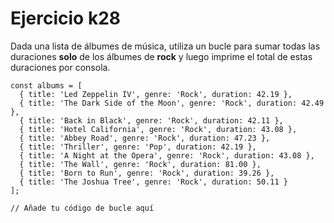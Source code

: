 # Ejercicio k28

Dada una lista de álbumes de música, utiliza un bucle para sumar todas las duraciones **solo** de los álbumes de **rock** y luego imprime el total de estas duraciones por consola.

```
const albums = [
  { title: 'Led Zeppelin IV', genre: 'Rock', duration: 42.19 },
  { title: 'The Dark Side of the Moon', genre: 'Rock', duration: 42.49 },
  { title: 'Back in Black', genre: 'Rock', duration: 42.11 },
  { title: 'Hotel California', genre: 'Rock', duration: 43.08 },
  { title: 'Abbey Road', genre: 'Rock', duration: 47.23 },
  { title: 'Thriller', genre: 'Pop', duration: 42.19 },
  { title: 'A Night at the Opera', genre: 'Rock', duration: 43.08 },
  { title: 'The Wall', genre: 'Rock', duration: 81.00 },
  { title: 'Born to Run', genre: 'Rock', duration: 39.26 },
  { title: 'The Joshua Tree', genre: 'Rock', duration: 50.11 }
];

// Añade tu código de bucle aquí
```